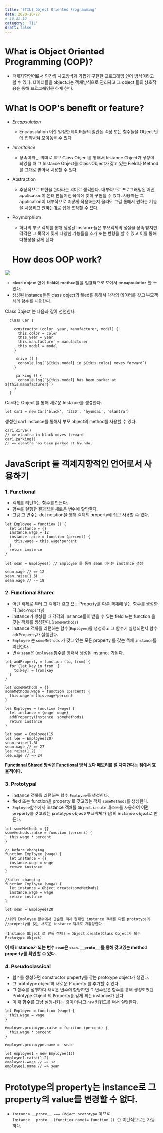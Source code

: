 ```yaml
---
title: '[TIL] Object Oriented Programming'
date: 2020-10-27
# 16:21:13
category: 'TIL'
draft: false
---
```


# What is Object Oriented Programming (OOP)?

- 객체지향언어로서 인간의 사고방식과 가깝게 구현한 프로그래밍 언어 방식이라고 할 수 있다. 데이터들을 object라는 객체방식으로 관리하고 그 object 들의 상호작용을 통해 프로그래밍을 하게 한다.

# What is OOP's benefit or feature?

- _Encapsulation_
  - Encapsulation 이란 일정한 데이터들의 일관된 속성 또는 함수들을 Object 안에 집약시켜 모아놓을 수 있다.
- _Inheritance_
  - 상속이라는 의미로 부모 Class Object를 통해서 Instance Object가 생성이 되었을 때 그 Instance Object를 Class Object가 갖고 있는 Field나 Method 를 그대로 받아서 사용할 수 있다.
- Abstraction
  - 추상적으로 표현을 한다라는 의미로 생각한다. 내부적으로 프로그래밍된 어떤 application이 본래 만들어진 목적에 맞게 구현될 수 있다. 사용자는 그 application이 내부적으로 어떻게 작용하는지 몰라도 그걸 통해서 원하는 기능을 사용하고 원하는대로 쉽게 조작할 수 있다.
- Polymorphism

  - 하나의 부모 객체를 통해 생성된 Instance들은 부모객체의 성질을 상속 받지만 각각은 그 목적에 맞게 다양한 기능들을 추가 또는 변형을 할 수 있고 이를 통해 다형성을 갖게 된다.

  # How deos OOP work?

![](./img/TIL_102720_OOP1.png)

- class object 안에 field와 method들을 일괄적으로 모아서 encapsulation 할 수 있다.
- 생성된 instance들은 class object의 filed를 통해서 각각의 데이터를 갖고 부모객체의 함수를 사용한다.

Class Object 는 다음과 같이 선언한다.

```
  class Car {

    constructor (color, year, manufacturer, model) {
      this.color = color
      this.year = year
      this.manufacturer = manufacturer
      this.model = model
    }

     drive () {
      console.log(`${this.model} in ${this.color} moves forward`)
    }

     parking () {
      console.log(`${this.model} has been parked at ${this.manufacturer}`)
    }
  }
```

Car라는 Object 를 통해 새로운 Instance를 생성한다.

```
let car1 = new Car('black', '2020', 'hyundai', 'elantra')
```

생성한 car1 instance를 통해서 부모 object의 method를 사용할 수 있다.

```
car1.dirve()
// => elantra in black moves forward
car1.parking()
// => elantra has been parked at hyundai
```

# JavaScript 를 객체지향적인 언어로서 사용하기

### 1. Functional

- 객체를 리턴하는 함수를 만든다.
- 함수를 실행한 결과값을 새로운 변수에 할당한다.
- 그럼 그 변수는 dot notation을 통해 객체의 property에 접근 사용할 수 있다.

```
let Employee = function () {
  let instance = {}
  instance.wage = 12
  instance.raise = function (percent) {
    this.wage = this.wage*percent
  }
  return instance
}

let sean = Employee() // Employee 를 통해 sean 이라는 instance 생성

sean.wage // => 12
sean.raise(1.5)
sean.wage // -> 18
```

### 2. Functional Shared

- 어떤 객체로 부터 그 객체가 갖고 있는 Property를 다른 객체에 넣는 함수를 생성한다.(`addProperty`)
- instance가 생성될 때 각각의 instance들이 받을 수 있는 field 또는 function 을 갖는 객체를 생성한다.(`someMethods`)
- instance 객체를 리턴하는 함수(`Employee`)를 생성하고 그 함수가 실행되면서 함수 `addProperty`가 실행된다.
- `Employee` 는 `someMethods` 가 갖고 있는 모든 property 를 갖는 객체 `instance`를 리턴한다.
- 변수 `sean`은 `Employee` 함수를 통해서 생성된 instance 가된다.

```
let addProperty = function (to, from) {
  for (let key in from) {
    to[key] = from[key]
  }
}

let someMethods = {}
someMethods.wage = function (percent) {
  this.wage = this.wage*percent
}

let Employee = function (wage) {
  let instance = {wage: wage}
  addProperty(instance, someMethods)
  return instance
}

let sean = Employee(15)
let lee = Employee(20)
sean.raise(1.8)
sean.wage // => 27
lee.raise(1.2)
lee.wage // => 24
```

**Functional Shared 방식은 Functional 방식 보다 메모리를 덜 차지한다는 점에서 효율적이다.**

### 3. Prototypal

- instance 객체를 리턴하는 함수 `Employee`를 생성한다.
- field 또는 function을 property 로 갖고있는 객체 `someMethods`를 생성한다.
- `Employee`함수에서 instance 객체를 `Object.create` 메소드를 사용하여 어떤 property를 갖고있는 prototype object(부모객체가 될)의 instance object로 만든다.

```
let someMethods = {}
someMethods.raise = function (percent) {
  this.wage * percent
}

// before changing
function Employee (wage) {
  let instance = {}
  instance.wage = wage
  return instance
}

//after changing
function Employee (wage) {
  let instance = Object.create(someMethods)
  instance.wage = wage
  return instance
}

let sean = Employee(20)

//위의 Employee 함수에서 단순한 객체 형태인 instance 객체를 다른 prototype의
//property를 갖는 새로운 instance 객체로 재할당한다.
```

`[Instance Object 로 만들 객체] = Object.create(Class Object가 되는 Prototype Object)`

**이 때 instance가 되는 변수 `sean`은 `sean.__proto__` 를 통해 갖고있는 method property를 확인 할 수 있다.**

### 4. Pseudoclassical

- 함수를 생성하면 constructor property를 갖는 prototype object가 생긴다.
- 그 prototype object에 새로운 Property 를 추가할 수 있다.
- 그 함수를 실행하여 새로운 변수에 할당하면 그 변수값은 함수를 통해 생성되었던 Prototype Object 의 Property를 갖게 되는 instance가 된다.
- 이 때 함수를 그냥 실행시키는 것이 아니고 `new` 키워드를 써서 실행한다.

```
let Employee = function (wage) {
  this.wage = wage
}

Employee.prototype.raise = function (percent) {
  this.wage * percent
}

Employee.prototype.name = 'sean'

let employee1 = new Employee(10)
employee1.raise(1.2)
employee1.wage // => 12
employee1.name // => sean
```

# Prototype의 property는 instance로 그 property의 value를 변경할 수 없다.

- `Instance.__proto__ === Object.prototype` 이므로 <br>
  `Instance.__proto__.(function name)= function () {}` 이런식으로는 가능하다.
